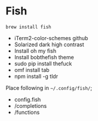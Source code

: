 Fish
====

```
brew install fish
```

- iTerm2-color-schemes github
- Solarized dark high contrast
- Install oh my fish
- Install bobthefish theme
- sudo pip install thefuck
- omf install tab
- npm install -g tldr

Place following in `~/.config/fish/`;

- config.fish
- /completions
- /functions
